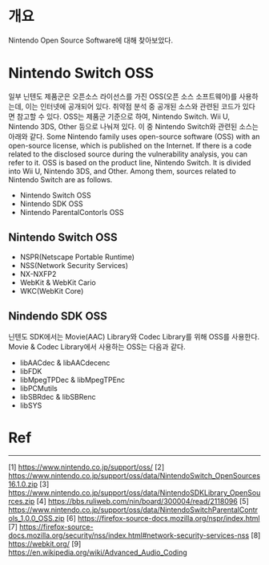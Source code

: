 # 개요

Nintendo Open Source Software에 대해 찾아보았다.

# Nintendo Switch OSS

일부 닌텐도 제품군은 오픈소스 라이선스를 가진 OSS(오픈 소스 소프트웨어)를 사용하는데, 이는 인터넷에 공개되어 있다. 취약점 분석 중 공개된 소스와 관련된 코드가 있다면 참고할 수 있다.
OSS는 제품군 기준으로 하여, Nintendo Switch. Wii U, Nintendo 3DS, Other 등으로 나눠져 있다. 이 중 Nintendo Switch와 관련된 소스는 아래와 같다. 
Some Nintendo family uses open-source software (OSS) with an open-source license, which is published on the Internet. If there is a code related to the disclosed source during the vulnerability analysis, you can refer to it.
OSS is based on the product line, Nintendo Switch. It is divided into Wii U, Nintendo 3DS, and Other. Among them, sources related to Nintendo Switch are as follows.

- Nintendo Switch OSS
- Nintendo SDK OSS
- Nintendo ParentalContorls OSS

## **Nintendo Switch OSS**

- NSPR(Netscape Portable Runtime)
- NSS(Network Security Services)
- NX-NXFP2
- WebKit & WebKit Cario
- WKC(WebKit Core)

## Nindendo SDK OSS

닌텐도 SDK에서는 Movie(AAC) Library와 Codec Library를 위해 OSS를 사용한다.
Movie & Codec Library에서 사용하는 OSS는 다음과 같다.

- libAACdec & libAACdecenc
- libFDK
- libMpegTPDec & libMpegTPEnc
- libPCMutils
- libSBRdec & libSBRenc
- libSYS

# Ref

---

[1] https://www.nintendo.co.jp/support/oss/
[2] https://www.nintendo.co.jp/support/oss/data/NintendoSwitch_OpenSources16.1.0.zip
[3] https://www.nintendo.co.jp/support/oss/data/NintendoSDKLibrary_OpenSources.zip
[4] https://bbs.ruliweb.com/nin/board/300004/read/2118096
[5] https://www.nintendo.co.jp/support/oss/data/NintendoSwitchParentalControls_1.0.0_OSS.zip
[6] https://firefox-source-docs.mozilla.org/nspr/index.html
[7] https://firefox-source-docs.mozilla.org/security/nss/index.html#network-security-services-nss
[8] https://webkit.org/ 
[9] https://en.wikipedia.org/wiki/Advanced_Audio_Coding
